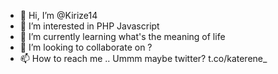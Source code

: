 - 👋 Hi, I’m @Kirize14
- 👀 I’m interested in PHP Javascript
- 🌱 I’m currently learning what's the meaning of life
- 💞️ I’m looking to collaborate on ?
- 📫 How to reach me .. Ummm maybe twitter? t.co/katerene_

<!---
Kirize14/Kirize14 is a ✨ special ✨ repository because its `README.md` (this file) appears on your GitHub profile.
You can click the Preview link to take a look at your changes.
--->
